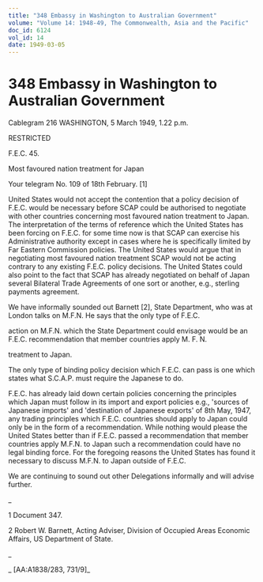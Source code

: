```yaml
---
title: "348 Embassy in Washington to Australian Government"
volume: "Volume 14: 1948-49, The Commonwealth, Asia and the Pacific"
doc_id: 6124
vol_id: 14
date: 1949-03-05
---
```


# 348 Embassy in Washington to Australian Government

Cablegram 216 WASHINGTON, 5 March 1949, 1.22 p.m.

RESTRICTED

F.E.C. 45.

Most favoured nation treatment for Japan

Your telegram No. 109 of 18th February. [1]

United States would not accept the contention that a policy decision of F.E.C. would be necessary before SCAP could be authorised to negotiate with other countries concerning most favoured nation treatment to Japan. The interpretation of the terms of reference which the United States has been forcing on F.E.C. for some time now is that SCAP can exercise his Administrative authority except in cases where he is specifically limited by Far Eastern Commission policies. The United States would argue that in negotiating most favoured nation treatment SCAP would not be acting contrary to any existing F.E.C. policy decisions. The United States could also point to the fact that SCAP has already negotiated on behalf of Japan several Bilateral Trade Agreements of one sort or another, e.g., sterling payments agreement.

We have informally sounded out Barnett [2], State Department, who was at London talks on M.F.N. He says that the only type of F.E.C.

action on M.F.N. which the State Department could envisage would be an F.E.C. recommendation that member countries apply M. F. N.

treatment to Japan.

The only type of binding policy decision which F.E.C. can pass is one which states what S.C.A.P. must require the Japanese to do.

F.E.C. has already laid down certain policies concerning the principles which Japan must follow in its import and export policies e.g., 'sources of Japanese imports' and 'destination of Japanese exports' of 8th May, 1947, any trading principles which F.E.C. countries should apply to Japan could only be in the form of a recommendation. While nothing would please the United States better than if F.E.C. passed a recommendation that member countries apply M.F.N. to Japan such a recommendation could have no legal binding force. For the foregoing reasons the United States has found it necessary to discuss M.F.N. to Japan outside of F.E.C.

We are continuing to sound out other Delegations informally and will advise further.

_

1 Document 347.

2 Robert W. Barnett, Acting Adviser, Division of Occupied Areas Economic Affairs, US Department of State.

_

_ [AA:A1838/283, 731/9]_
